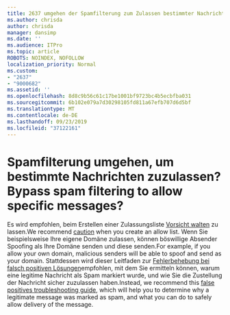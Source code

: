 ```yaml
---
title: 2637 umgehen der Spamfilterung zum Zulassen bestimmter Nachrichten?
ms.author: chrisda
author: chrisda
manager: dansimp
ms.date: ''
ms.audience: ITPro
ms.topic: article
ROBOTS: NOINDEX, NOFOLLOW
localization_priority: Normal
ms.custom:
- "2637"
- "9000682"
ms.assetid: ''
ms.openlocfilehash: 8d8c9b56c61c17be1001bf9723bc4b5ecbfba031
ms.sourcegitcommit: 6b102e079a7d30298105fd811a67efb707d6d5bf
ms.translationtype: MT
ms.contentlocale: de-DE
ms.lasthandoff: 09/23/2019
ms.locfileid: "37122161"
---
```

# <a name="bypass-spam-filtering-to-allow-specific-messages"></a><span data-ttu-id="05191-102">Spamfilterung umgehen, um bestimmte Nachrichten zuzulassen?</span><span class="sxs-lookup"><span data-stu-id="05191-102">Bypass spam filtering to allow specific messages?</span></span>

<span data-ttu-id="05191-103">Es wird empfohlen, beim Erstellen einer Zulassungsliste [Vorsicht walten](https://docs.microsoft.com/exchange/troubleshoot/antispam/cautions-against-bypassing-spam-filters) zu lassen.</span><span class="sxs-lookup"><span data-stu-id="05191-103">We recommend [caution](https://docs.microsoft.com/exchange/troubleshoot/antispam/cautions-against-bypassing-spam-filters) when you create an allow list.</span></span> <span data-ttu-id="05191-104">Wenn Sie beispielsweise Ihre eigene Domäne zulassen, können böswillige Absender Spoofing als Ihre Domäne senden und diese senden.</span><span class="sxs-lookup"><span data-stu-id="05191-104">For example, if you allow your own domain, malicious senders will be able to spoof and send as your domain.</span></span>  <span data-ttu-id="05191-105">Stattdessen wird dieser Leitfaden zur [Fehlerbehebung bei falsch positiven Lösungen](https://docs.microsoft.com/office365/securitycompliance/prevent-email-from-being-marked-as-spam)empfohlen, mit dem Sie ermitteln können, warum eine legitime Nachricht als Spam markiert wurde, und wie Sie die Zustellung der Nachricht sicher zuzulassen haben.</span><span class="sxs-lookup"><span data-stu-id="05191-105">Instead, we recommend this [false positives troubleshooting guide](https://docs.microsoft.com/office365/securitycompliance/prevent-email-from-being-marked-as-spam), which will help you to determine why a legitimate message was marked as spam, and what you can do to safely allow delivery of the message.</span></span>
